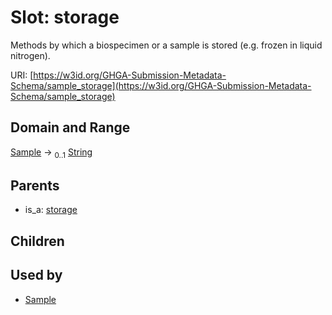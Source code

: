 
# Slot: storage


Methods by which a biospecimen or a sample is stored (e.g. frozen in liquid nitrogen).

URI: [https://w3id.org/GHGA-Submission-Metadata-Schema/sample_storage](https://w3id.org/GHGA-Submission-Metadata-Schema/sample_storage)


## Domain and Range

[Sample](Sample.md) &#8594;  <sub>0..1</sub> [String](types/String.md)

## Parents

 *  is_a: [storage](storage.md)

## Children


## Used by

 * [Sample](Sample.md)
